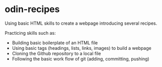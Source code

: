 # odin-recipes

Using basic HTML skills to create a webpage introducing several recipes.

Practicing skills such as:

- Building basic boilerplate of an HTML file
- Using basic tags (headings, lists, links, images) to build a webpage
- Cloning the Github repository to a local file
- Following the basic work flow of git (adding, committing, pushing)